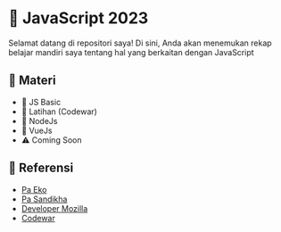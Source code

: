 # 🚀 JavaScript 2023
Selamat datang di repositori saya! Di sini, Anda akan menemukan rekap belajar mandiri saya tentang hal yang berkaitan dengan JavaScript 

## 📖 Materi
- 📖 JS Basic
- 📃 Latihan (Codewar)
- 🎒 NodeJs
- 🔰 VueJs
- ⚠️ Coming Soon

## 📖 Referensi
- [Pa Eko](https://youtu.be/SDROba_M42g?list=PL-CtdCApEFH8SS0Gsj9_a0cC0jypFEoSg)
- [Pa Sandikha](https://youtu.be/RUTV_5m4VeI?list=PLFIM0718LjIWXagluzROrA-iBY9eeUt4w)
- [Developer Mozilla](https://developer.mozilla.org/en-US/docs/Web/JavaScript)
- [Codewar](https://www.codewars.com/dashboard)
